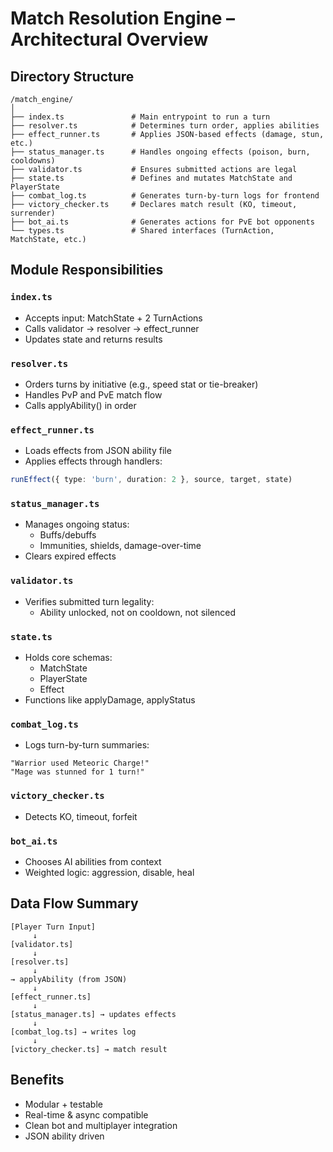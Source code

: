 # Match Resolution Engine – Architectural Overview

## Directory Structure

```
/match_engine/
│
├── index.ts               # Main entrypoint to run a turn
├── resolver.ts            # Determines turn order, applies abilities
├── effect_runner.ts       # Applies JSON-based effects (damage, stun, etc.)
├── status_manager.ts      # Handles ongoing effects (poison, burn, cooldowns)
├── validator.ts           # Ensures submitted actions are legal
├── state.ts               # Defines and mutates MatchState and PlayerState
├── combat_log.ts          # Generates turn-by-turn logs for frontend
├── victory_checker.ts     # Declares match result (KO, timeout, surrender)
├── bot_ai.ts              # Generates actions for PvE bot opponents
└── types.ts               # Shared interfaces (TurnAction, MatchState, etc.)
```

## Module Responsibilities

### `index.ts`
- Accepts input: MatchState + 2 TurnActions
- Calls validator → resolver → effect_runner
- Updates state and returns results

### `resolver.ts`
- Orders turns by initiative (e.g., speed stat or tie-breaker)
- Handles PvP and PvE match flow
- Calls applyAbility() in order

### `effect_runner.ts`
- Loads effects from JSON ability file
- Applies effects through handlers:
```ts
runEffect({ type: 'burn', duration: 2 }, source, target, state)
```

### `status_manager.ts`
- Manages ongoing status:
  - Buffs/debuffs
  - Immunities, shields, damage-over-time
- Clears expired effects

### `validator.ts`
- Verifies submitted turn legality:
  - Ability unlocked, not on cooldown, not silenced

### `state.ts`
- Holds core schemas:
  - MatchState
  - PlayerState
  - Effect
- Functions like applyDamage, applyStatus

### `combat_log.ts`
- Logs turn-by-turn summaries:
```
"Warrior used Meteoric Charge!"
"Mage was stunned for 1 turn!"
```

### `victory_checker.ts`
- Detects KO, timeout, forfeit

### `bot_ai.ts`
- Chooses AI abilities from context
- Weighted logic: aggression, disable, heal

## Data Flow Summary

```
[Player Turn Input]
     ↓
[validator.ts]
     ↓
[resolver.ts]
     ↓
→ applyAbility (from JSON)
     ↓
[effect_runner.ts]
     ↓
[status_manager.ts] → updates effects
     ↓
[combat_log.ts] → writes log
     ↓
[victory_checker.ts] → match result
```

## Benefits
- Modular + testable
- Real-time & async compatible
- Clean bot and multiplayer integration
- JSON ability driven